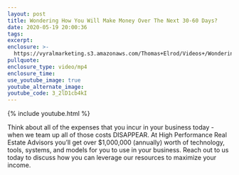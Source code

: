 ```yaml
---
layout: post
title: Wondering How You Will Make Money Over The Next 30-60 Days?
date: 2020-05-19 20:00:36
tags:
excerpt:
enclosure: >-
  https://vyralmarketing.s3.amazonaws.com/Thomas+Elrod/Videos+/Wondering+How+You+Will+Make+Money+Over+The+Next+30-60+Days_+-+Charlotte+Real+Estate+Agent+(1).mp4
pullquote:
enclosure_type: video/mp4
enclosure_time:
use_youtube_image: true
youtube_alternate_image:
youtube_code: 3_2lD1cb4kI
---
```


{% include youtube.html %}

Think about all of the expenses that you incur in your business today - when we team up all of those costs DISAPPEAR. At High Performance Real Estate Advisors you’ll get over $1,000,000 (annually) worth of technology, tools, systems, and models for you to use in your business. Reach out to us today to discuss how you can leverage our resources to maximize your income.